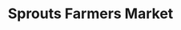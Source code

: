---
title: "Sprouts Farmers Market"
url: /henderson/sprouts-farmers-market-green-valley-parkway/
shop: Supermarkt
---